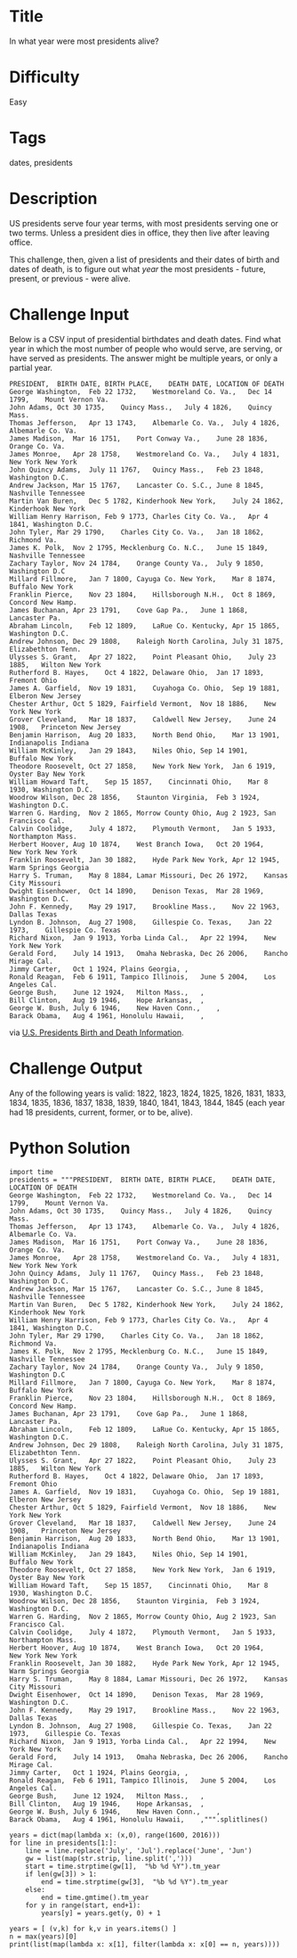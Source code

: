 # Title

In what year were most presidents alive?

# Difficulty

Easy

# Tags

dates, presidents

# Description

US presidents serve four year terms, with most presidents serving one or two terms. Unless a president dies in office, they then live after leaving office. 

This challenge, then, given a list of presidents and their dates of birth and dates of death, is to figure out what *year* the most presidents - future, present, or previous - were alive. 

# Challenge Input

Below is a CSV input of presidential birthdates and death dates. Find what year in which the most number of people who would serve, are serving, or have served as presidents. The answer might be multiple years, or only a partial year. 

    PRESIDENT,	BIRTH DATE,	BIRTH PLACE,	DEATH DATE,	LOCATION OF DEATH
    George Washington,	Feb 22 1732,	Westmoreland Co. Va.,	Dec 14 1799,	Mount Vernon Va.
    John Adams,	Oct 30 1735,	Quincy Mass.,	July 4 1826,	Quincy Mass.
    Thomas Jefferson,	Apr 13 1743,	Albemarle Co. Va.,	July 4 1826,	Albemarle Co. Va.
    James Madison,	Mar 16 1751,	Port Conway Va.,	June 28 1836,	Orange Co. Va.
    James Monroe,	Apr 28 1758,	Westmoreland Co. Va.,	July 4 1831,	New York New York
    John Quincy Adams,	July 11 1767,	Quincy Mass.,	Feb 23 1848,	Washington D.C.
    Andrew Jackson,	Mar 15 1767,	Lancaster Co. S.C.,	June 8 1845,	Nashville Tennessee
    Martin Van Buren,	Dec 5 1782,	Kinderhook New York,	July 24 1862,	Kinderhook New York
    William Henry Harrison,	Feb 9 1773,	Charles City Co. Va.,	Apr 4 1841,	Washington D.C.
    John Tyler,	Mar 29 1790,	Charles City Co. Va.,	Jan 18 1862,	Richmond Va.
    James K. Polk,	Nov 2 1795,	Mecklenburg Co. N.C.,	June 15 1849,	Nashville Tennessee
    Zachary Taylor,	Nov 24 1784,	Orange County Va.,	July 9 1850,	Washington D.C
    Millard Fillmore,	Jan 7 1800,	Cayuga Co. New York,	Mar 8 1874,	Buffalo New York
    Franklin Pierce,	Nov 23 1804,	Hillsborough N.H.,	Oct 8 1869,	Concord New Hamp.
    James Buchanan,	Apr 23 1791,	Cove Gap Pa.,	June 1 1868,	Lancaster Pa.
    Abraham Lincoln,	Feb 12 1809,	LaRue Co. Kentucky,	Apr 15 1865,	Washington D.C.
    Andrew Johnson,	Dec 29 1808,	Raleigh North Carolina,	July 31 1875,	Elizabethton Tenn.
    Ulysses S. Grant,	Apr 27 1822,	Point Pleasant Ohio,	July 23 1885,	Wilton New York
    Rutherford B. Hayes,	Oct 4 1822,	Delaware Ohio,	Jan 17 1893,	Fremont Ohio
    James A. Garfield,	Nov 19 1831,	Cuyahoga Co. Ohio,	Sep 19 1881,	Elberon New Jersey
    Chester Arthur,	Oct 5 1829,	Fairfield Vermont,	Nov 18 1886,	New York New York
    Grover Cleveland,	Mar 18 1837,	Caldwell New Jersey,	June 24 1908,	Princeton New Jersey
    Benjamin Harrison,	Aug 20 1833,	North Bend Ohio,	Mar 13 1901,	Indianapolis Indiana
    William McKinley,	Jan 29 1843,	Niles Ohio,	Sep 14 1901,	Buffalo New York
    Theodore Roosevelt,	Oct 27 1858,	New York New York,	Jan 6 1919,	Oyster Bay New York
    William Howard Taft,	Sep 15 1857,	Cincinnati Ohio,	Mar 8 1930,	Washington D.C.
    Woodrow Wilson,	Dec 28 1856,	Staunton Virginia,	Feb 3 1924,	Washington D.C.
    Warren G. Harding,	Nov 2 1865,	Morrow County Ohio,	Aug 2 1923,	San Francisco Cal.
    Calvin Coolidge,	July 4 1872,	Plymouth Vermont,	Jan 5 1933,	Northampton Mass.
    Herbert Hoover,	Aug 10 1874,	West Branch Iowa,	Oct 20 1964,	New York New York
    Franklin Roosevelt,	Jan 30 1882,	Hyde Park New York,	Apr 12 1945,	Warm Springs Georgia
    Harry S. Truman,	May 8 1884,	Lamar Missouri,	Dec 26 1972,	Kansas City Missouri
    Dwight Eisenhower,	Oct 14 1890,	Denison Texas,	Mar 28 1969,	Washington D.C.
    John F. Kennedy,	May 29 1917,	Brookline Mass.,	Nov 22 1963,	Dallas Texas
    Lyndon B. Johnson,	Aug 27 1908,	Gillespie Co. Texas,	Jan 22 1973,	Gillespie Co. Texas
    Richard Nixon,	Jan 9 1913,	Yorba Linda Cal.,	Apr 22 1994,	New York New York
    Gerald Ford,	July 14 1913,	Omaha Nebraska,	Dec 26 2006,	Rancho Mirage Cal.
    Jimmy Carter,	Oct 1 1924,	Plains Georgia,	,	
    Ronald Reagan,	Feb 6 1911,	Tampico Illinois,	June 5 2004,	Los Angeles Cal.
    George Bush,	June 12 1924,	Milton Mass.,	,	
    Bill Clinton,	Aug 19 1946,	Hope Arkansas,	,	
    George W. Bush,	July 6 1946,	New Haven Conn.,	,	
    Barack Obama,	Aug 4 1961,	Honolulu Hawaii,	,

via [U.S. Presidents Birth and Death Information](http://www.presidentsusa.net/birth.html). 

# Challenge Output

Any of the following years is valid: 1822, 1823, 1824, 1825, 1826, 1831, 1833, 1834, 1835, 1836, 1837, 1838, 1839, 1840, 1841, 1843, 1844, 1845 (each year had 18 presidents, current, former, or to be, alive). 

# Python Solution

    import time
    presidents = """PRESIDENT,  BIRTH DATE, BIRTH PLACE,    DEATH DATE, LOCATION OF DEATH
    George Washington,  Feb 22 1732,    Westmoreland Co. Va.,   Dec 14 1799,    Mount Vernon Va.
    John Adams, Oct 30 1735,    Quincy Mass.,   July 4 1826,    Quincy Mass.
    Thomas Jefferson,   Apr 13 1743,    Albemarle Co. Va.,  July 4 1826,    Albemarle Co. Va.
    James Madison,  Mar 16 1751,    Port Conway Va.,    June 28 1836,   Orange Co. Va.
    James Monroe,   Apr 28 1758,    Westmoreland Co. Va.,   July 4 1831,    New York New York
    John Quincy Adams,  July 11 1767,   Quincy Mass.,   Feb 23 1848,    Washington D.C.
    Andrew Jackson, Mar 15 1767,    Lancaster Co. S.C., June 8 1845,    Nashville Tennessee
    Martin Van Buren,   Dec 5 1782, Kinderhook New York,    July 24 1862,   Kinderhook New York
    William Henry Harrison, Feb 9 1773, Charles City Co. Va.,   Apr 4 1841, Washington D.C.
    John Tyler, Mar 29 1790,    Charles City Co. Va.,   Jan 18 1862,    Richmond Va.
    James K. Polk,  Nov 2 1795, Mecklenburg Co. N.C.,   June 15 1849,   Nashville Tennessee
    Zachary Taylor, Nov 24 1784,    Orange County Va.,  July 9 1850,    Washington D.C
    Millard Fillmore,   Jan 7 1800, Cayuga Co. New York,    Mar 8 1874, Buffalo New York
    Franklin Pierce,    Nov 23 1804,    Hillsborough N.H.,  Oct 8 1869, Concord New Hamp.
    James Buchanan, Apr 23 1791,    Cove Gap Pa.,   June 1 1868,    Lancaster Pa.
    Abraham Lincoln,    Feb 12 1809,    LaRue Co. Kentucky, Apr 15 1865,    Washington D.C.
    Andrew Johnson, Dec 29 1808,    Raleigh North Carolina, July 31 1875,   Elizabethton Tenn.
    Ulysses S. Grant,   Apr 27 1822,    Point Pleasant Ohio,    July 23 1885,   Wilton New York
    Rutherford B. Hayes,    Oct 4 1822, Delaware Ohio,  Jan 17 1893,    Fremont Ohio
    James A. Garfield,  Nov 19 1831,    Cuyahoga Co. Ohio,  Sep 19 1881,    Elberon New Jersey
    Chester Arthur, Oct 5 1829, Fairfield Vermont,  Nov 18 1886,    New York New York
    Grover Cleveland,   Mar 18 1837,    Caldwell New Jersey,    June 24 1908,   Princeton New Jersey
    Benjamin Harrison,  Aug 20 1833,    North Bend Ohio,    Mar 13 1901,    Indianapolis Indiana
    William McKinley,   Jan 29 1843,    Niles Ohio, Sep 14 1901,    Buffalo New York
    Theodore Roosevelt, Oct 27 1858,    New York New York,  Jan 6 1919, Oyster Bay New York
    William Howard Taft,    Sep 15 1857,    Cincinnati Ohio,    Mar 8 1930, Washington D.C.
    Woodrow Wilson, Dec 28 1856,    Staunton Virginia,  Feb 3 1924, Washington D.C.
    Warren G. Harding,  Nov 2 1865, Morrow County Ohio, Aug 2 1923, San Francisco Cal.
    Calvin Coolidge,    July 4 1872,    Plymouth Vermont,   Jan 5 1933, Northampton Mass.
    Herbert Hoover, Aug 10 1874,    West Branch Iowa,   Oct 20 1964,    New York New York
    Franklin Roosevelt, Jan 30 1882,    Hyde Park New York, Apr 12 1945,    Warm Springs Georgia
    Harry S. Truman,    May 8 1884, Lamar Missouri, Dec 26 1972,    Kansas City Missouri
    Dwight Eisenhower,  Oct 14 1890,    Denison Texas,  Mar 28 1969,    Washington D.C.
    John F. Kennedy,    May 29 1917,    Brookline Mass.,    Nov 22 1963,    Dallas Texas
    Lyndon B. Johnson,  Aug 27 1908,    Gillespie Co. Texas,    Jan 22 1973,    Gillespie Co. Texas
    Richard Nixon,  Jan 9 1913, Yorba Linda Cal.,   Apr 22 1994,    New York New York
    Gerald Ford,    July 14 1913,   Omaha Nebraska, Dec 26 2006,    Rancho Mirage Cal.
    Jimmy Carter,   Oct 1 1924, Plains Georgia, ,   
    Ronald Reagan,  Feb 6 1911, Tampico Illinois,   June 5 2004,    Los Angeles Cal.
    George Bush,    June 12 1924,   Milton Mass.,   ,   
    Bill Clinton,   Aug 19 1946,    Hope Arkansas,  ,   
    George W. Bush, July 6 1946,    New Haven Conn.,    ,   
    Barack Obama,   Aug 4 1961, Honolulu Hawaii,    ,""".splitlines()

    years = dict(map(lambda x: (x,0), range(1600, 2016)))
    for line in presidents[1:]:
        line = line.replace('July', 'Jul').replace('June', 'Jun')
        gw = list(map(str.strip, line.split(',')))
        start = time.strptime(gw[1],  "%b %d %Y").tm_year
        if len(gw[3]) > 1: 
            end = time.strptime(gw[3],  "%b %d %Y").tm_year
        else: 
            end = time.gmtime().tm_year
        for y in range(start, end+1):
            years[y] = years.get(y, 0) + 1

    years = [ (v,k) for k,v in years.items() ]
    n = max(years)[0]
    print(list(map(lambda x: x[1], filter(lambda x: x[0] == n, years))))

